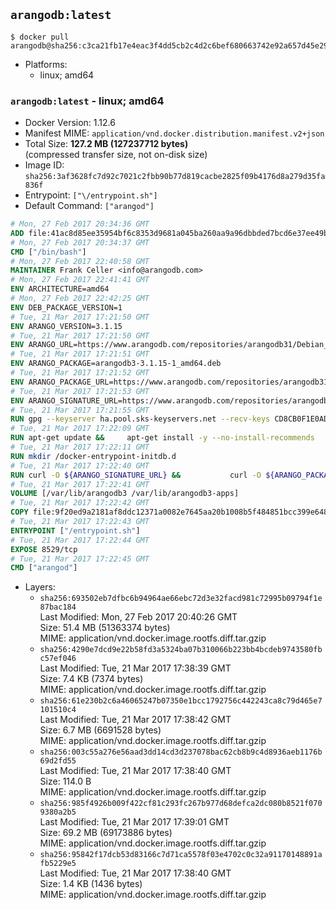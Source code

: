 ## `arangodb:latest`

```console
$ docker pull arangodb@sha256:c3ca21fb17e4eac3f4dd5cb2c4d2c6bef680663742e92a657d45e2952d4bbccf
```

-	Platforms:
	-	linux; amd64

### `arangodb:latest` - linux; amd64

-	Docker Version: 1.12.6
-	Manifest MIME: `application/vnd.docker.distribution.manifest.v2+json`
-	Total Size: **127.2 MB (127237712 bytes)**  
	(compressed transfer size, not on-disk size)
-	Image ID: `sha256:3af3628fc7d92c7021c2fbb90b77d819cacbe2825f09b4176d8a279d35fa836f`
-	Entrypoint: `["\/entrypoint.sh"]`
-	Default Command: `["arangod"]`

```dockerfile
# Mon, 27 Feb 2017 20:34:36 GMT
ADD file:41ac8d85ee35954bf6c8353d9681a045ba260aa9a96dbbded7bcd6e37ee49bea in / 
# Mon, 27 Feb 2017 20:34:37 GMT
CMD ["/bin/bash"]
# Mon, 27 Feb 2017 22:40:58 GMT
MAINTAINER Frank Celler <info@arangodb.com>
# Mon, 27 Feb 2017 22:41:41 GMT
ENV ARCHITECTURE=amd64
# Mon, 27 Feb 2017 22:42:25 GMT
ENV DEB_PACKAGE_VERSION=1
# Tue, 21 Mar 2017 17:21:50 GMT
ENV ARANGO_VERSION=3.1.15
# Tue, 21 Mar 2017 17:21:50 GMT
ENV ARANGO_URL=https://www.arangodb.com/repositories/arangodb31/Debian_8.0
# Tue, 21 Mar 2017 17:21:51 GMT
ENV ARANGO_PACKAGE=arangodb3-3.1.15-1_amd64.deb
# Tue, 21 Mar 2017 17:21:52 GMT
ENV ARANGO_PACKAGE_URL=https://www.arangodb.com/repositories/arangodb31/Debian_8.0/amd64/arangodb3-3.1.15-1_amd64.deb
# Tue, 21 Mar 2017 17:21:53 GMT
ENV ARANGO_SIGNATURE_URL=https://www.arangodb.com/repositories/arangodb31/Debian_8.0/amd64/arangodb3-3.1.15-1_amd64.deb.asc
# Tue, 21 Mar 2017 17:21:55 GMT
RUN gpg --keyserver ha.pool.sks-keyservers.net --recv-keys CD8CB0F1E0AD5B52E93F41E7EA93F5E56E751E9B
# Tue, 21 Mar 2017 17:22:09 GMT
RUN apt-get update &&     apt-get install -y --no-install-recommends         libjemalloc1 	libsnappy1         ca-certificates         pwgen         curl     &&     rm -rf /var/lib/apt/lists/*
# Tue, 21 Mar 2017 17:22:11 GMT
RUN mkdir /docker-entrypoint-initdb.d
# Tue, 21 Mar 2017 17:22:40 GMT
RUN curl -O ${ARANGO_SIGNATURE_URL} &&           curl -O ${ARANGO_PACKAGE_URL} &&             gpg --verify ${ARANGO_PACKAGE}.asc &&     (echo arangodb3 arangodb3/password password test | debconf-set-selections) &&     (echo arangodb3 arangodb3/password_again password test | debconf-set-selections) &&     DEBIAN_FRONTEND="noninteractive" dpkg -i ${ARANGO_PACKAGE} &&     rm -rf /var/lib/arangodb3/* &&     sed -ri         -e 's!127\.0\.0\.1!0.0.0.0!g'         -e 's!^(file\s*=).*!\1 -!'         -e 's!^#\s*uid\s*=.*!uid = arangodb!'         -e 's!^#\s*gid\s*=.*!gid = arangodb!'         /etc/arangodb3/arangod.conf     &&     DEBIAN_FRONTEND="noninteractive" apt-get purge -y --auto-remove ca-certificates &&     rm -f ${ARANGO_PACKAGE}*
# Tue, 21 Mar 2017 17:22:41 GMT
VOLUME [/var/lib/arangodb3 /var/lib/arangodb3-apps]
# Tue, 21 Mar 2017 17:22:42 GMT
COPY file:9f20ed9a2181af8ddc12371a0082e7645aa20b1008b5f484851bcc399e64801e in /entrypoint.sh 
# Tue, 21 Mar 2017 17:22:43 GMT
ENTRYPOINT ["/entrypoint.sh"]
# Tue, 21 Mar 2017 17:22:44 GMT
EXPOSE 8529/tcp
# Tue, 21 Mar 2017 17:22:45 GMT
CMD ["arangod"]
```

-	Layers:
	-	`sha256:693502eb7dfbc6b94964ae66ebc72d3e32facd981c72995b09794f1e87bac184`  
		Last Modified: Mon, 27 Feb 2017 20:40:26 GMT  
		Size: 51.4 MB (51363374 bytes)  
		MIME: application/vnd.docker.image.rootfs.diff.tar.gzip
	-	`sha256:4290e7dcd9e22b58fd3a5324ba07b310066b223bb4bcdeb9743580fbc57ef046`  
		Last Modified: Tue, 21 Mar 2017 17:38:39 GMT  
		Size: 7.4 KB (7374 bytes)  
		MIME: application/vnd.docker.image.rootfs.diff.tar.gzip
	-	`sha256:61e230b2c6a46065247b07350e1bcc1792756c442243ca8c79d465e7101510c4`  
		Last Modified: Tue, 21 Mar 2017 17:38:42 GMT  
		Size: 6.7 MB (6691528 bytes)  
		MIME: application/vnd.docker.image.rootfs.diff.tar.gzip
	-	`sha256:003c55a276e56aad3dd14cd3d237078bac62cb8b9c4d8936aeb1176b69d2fd55`  
		Last Modified: Tue, 21 Mar 2017 17:38:40 GMT  
		Size: 114.0 B  
		MIME: application/vnd.docker.image.rootfs.diff.tar.gzip
	-	`sha256:985f4926b009f422cf81c293fc267b977d68defca2dc080b8521f0709380a2b5`  
		Last Modified: Tue, 21 Mar 2017 17:39:01 GMT  
		Size: 69.2 MB (69173886 bytes)  
		MIME: application/vnd.docker.image.rootfs.diff.tar.gzip
	-	`sha256:95842f17dcb53d83166c7d71ca5578f03e4702c0c32a91170148891afb5229e5`  
		Last Modified: Tue, 21 Mar 2017 17:38:40 GMT  
		Size: 1.4 KB (1436 bytes)  
		MIME: application/vnd.docker.image.rootfs.diff.tar.gzip
